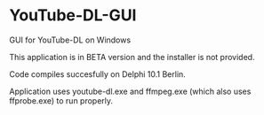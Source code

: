 # YouTube-DL-GUI
GUI for YouTube-DL on Windows

This application is in BETA version and the installer is not provided.

Code compiles succesfully on Delphi 10.1 Berlin.

Application uses youtube-dl.exe and ffmpeg.exe (which also uses ffprobe.exe) to run properly.
